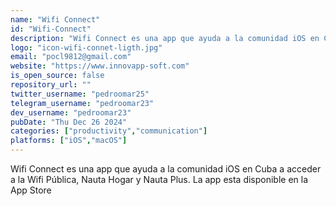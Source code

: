```yaml
---
name: "Wifi Connect"
id: "Wifi-Connect"
description: "Wifi Connect es una app que ayuda a la comunidad iOS en Cuba a acceder a la Wifi Pública, Nauta Hogar y Nauta Plus. La app esta disponible en la App Store"
logo: "icon-wifi-connet-ligth.jpg"
email: "pocl9812@gmail.com"
website: "https://www.innovapp-soft.com"
is_open_source: false
repository_url: ""
twitter_username: "pedroomar25"
telegram_username: "pedroomar23"
dev_username: "pedroomar23"
pubDate: "Thu Dec 26 2024"
categories: ["productivity","communication"]
platforms: ["iOS","macOS"]
---
```


Wifi Connect es una app que ayuda a la comunidad iOS en Cuba a acceder a la Wifi Pública, Nauta Hogar y Nauta Plus. La app esta disponible en la App Store
